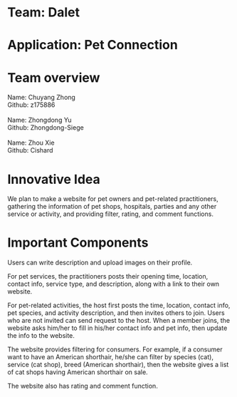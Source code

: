 # Team: Dalet
# Application:  Pet Connection

# Team overview
Name: Chuyang Zhong <br>
Github: z175886 <br><br>
Name: Zhongdong Yu <br>
Github: Zhongdong-Siege <br><br>
Name: Zhou Xie <br>
Github: Cishard

# Innovative Idea
We plan to make a website for pet owners and pet-related practitioners, gathering the information of pet shops, hospitals, parties and any other service or activity, and providing filter, rating, and comment functions.

# Important Components
Users can write description and upload images on their profile.

For pet services, the practitioners posts their opening time, location, contact info, service type, and description, along with a link to their own website. 

For pet-related activities, the host first posts the time, location, contact info, pet species, and activity description, and then invites others to join. Users who are not invited can send request to the host. When a member joins, the website asks him/her to fill in his/her contact info and pet info, then update the info to the website.

The website provides filtering for consumers. For example, if a consumer want to have an American shorthair, he/she can filter by species (cat), service (cat shop), breed (American shorthair), then the website gives a list of cat shops having American shorthair on sale.

The website also has rating and comment function.
